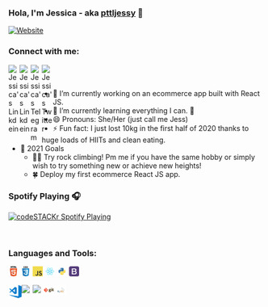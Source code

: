 ### Hola, I'm Jessica - aka [pttljessy][website] 👋

[![Website](https://img.shields.io/website?label=pttljessy.com&style=for-the-badge&url=https%3A%2F%2Fcodestackr.com)](https://jesslefrontend.herokuapp.com/)

### Connect with me:
<a href="https://www.linkedin.com/in/thaole96/">
  <img align="left" alt="Jessica's Linkdein" width="22px" src="https://cdn.jsdelivr.net/npm/simple-icons@v3/icons/linkedin.svg" />
</a>

<a href="https://github.com/pttljessy">
  <img align="left" alt="Jessica's Linkdein" width="22px" src="https://cdn.jsdelivr.net/npm/simple-icons@v3/icons/github.svg" />
</a>

<a href="https://t.me/pttljessy">
  <img align="left" alt="Jessica's Telegram" width="22px" src="https://cdn.jsdelivr.net/npm/simple-icons@v3/icons/telegram.svg" />
</a>

<a href="https://www.instagram.com/pttljessy/">
  <img align="left" alt="Jessica's Twitter" width="22px" src="https://cdn.jsdelivr.net/npm/simple-icons@v3/icons/instagram.svg" />
</a>

<br/>
<br/>


- 🛒 I’m currently working on an ecommerce app built with React JS.
- 🌱 I’m currently learning everything I can. 🤣
- 😄 Pronouns: She/Her (just call me Jess)
- ⚡ Fun fact: I just lost 10kg in the first half of 2020 thanks to huge loads of HIITs and clean eating. 
- 🥅 2021 Goals
  - 🧗‍♀️ Try rock climbing! Pm me if you have the same hobby or simply wish to try something new or achieve new heights!
  - 🍀 Deploy my first ecommerce React JS app.

### Spotify Playing 🎧
[<img src="https://now-playing-codestackr.vercel.app/api/spotify-playing" alt="codeSTACKr Spotify Playing" width="350" />](https://open.spotify.com/album/6YFBWwUDdot8IjBZSYOacB)

<br />

### Languages and Tools: 

<code><img height="20" src="https://raw.githubusercontent.com/github/explore/80688e429a7d4ef2fca1e82350fe8e3517d3494d/topics/html/html.png"></code>
<code><img height="20" src="https://raw.githubusercontent.com/github/explore/80688e429a7d4ef2fca1e82350fe8e3517d3494d/topics/css/css.png"></code>
<code><img height="20" src="https://raw.githubusercontent.com/github/explore/80688e429a7d4ef2fca1e82350fe8e3517d3494d/topics/javascript/javascript.png"></code>
<code><img height="20" src="https://raw.githubusercontent.com/github/explore/80688e429a7d4ef2fca1e82350fe8e3517d3494d/topics/react/react.png"></code>
<code><img height="20" src="https://raw.githubusercontent.com/github/explore/80688e429a7d4ef2fca1e82350fe8e3517d3494d/topics/python/python.png"></code>
<code><img height="20" src="https://raw.githubusercontent.com/github/explore/80688e429a7d4ef2fca1e82350fe8e3517d3494d/topics/bootstrap/bootstrap.png"></code>


<code><img align="left" alt="Visual Studio Code" width="26px" src="https://raw.githubusercontent.com/github/explore/80688e429a7d4ef2fca1e82350fe8e3517d3494d/topics/visual-studio-code/visual-studio-code.png" /></code>
<code><img height="20" src="https://raw.githubusercontent.com/github/explore/80688e429a7d4ef2fca1e82350fe8e3517d3494d/topics/git/git.png"></code>
<code><img align="left"  width="22px" src="https://cdn.jsdelivr.net/npm/simple-icons@v3/icons/heroku.svg"/></code>
<code><img align="left"  width="22px" src="https://cdn.jsdelivr.net/npm/simple-icons@v3/icons/figma.svg"/></code>
<code><img height="20" src="https://raw.githubusercontent.com/github/explore/80688e429a7d4ef2fca1e82350fe8e3517d3494d/topics/mysql/mysql.png"></code>


<br />
<br />


</details>

[website]: https://jesslefrontend.herokuapp.com/
